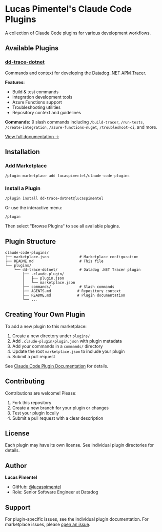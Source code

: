 # Lucas Pimentel's Claude Code Plugins

A collection of Claude Code plugins for various development workflows.

## Available Plugins

### [dd-trace-dotnet](./plugins/dd-trace-dotnet/)

Commands and context for developing the [Datadog .NET APM Tracer](https://github.com/DataDog/dd-trace-dotnet).

**Features:**
- Build & test commands
- Integration development tools
- Azure Functions support
- Troubleshooting utilities
- Repository context and guidelines

**Commands:** 9 slash commands including `/build-tracer`, `/run-tests`, `/create-integration`, `/azure-functions-nuget`, `/troubleshoot-ci`, and more.

[View full documentation →](./plugins/dd-trace-dotnet/README.md)

## Installation

### Add Marketplace

```bash
/plugin marketplace add lucaspimentel/claude-code-plugins
```

### Install a Plugin

```bash
/plugin install dd-trace-dotnet@lucaspimentel
```

Or use the interactive menu:
```bash
/plugin
```

Then select "Browse Plugins" to see all available plugins.

## Plugin Structure

```
claude-code-plugins/
├── marketplace.json              # Marketplace configuration
├── README.md                     # This file
└── plugins/
    └── dd-trace-dotnet/          # Datadog .NET Tracer plugin
        ├── .claude-plugin/
        │   ├── plugin.json
        │   └── marketplace.json
        ├── commands/             # Slash commands
        ├── AGENTS.md            # Repository context
        ├── README.md            # Plugin documentation
        └── ...
```

## Creating Your Own Plugin

To add a new plugin to this marketplace:

1. Create a new directory under `plugins/`
2. Add `.claude-plugin/plugin.json` with plugin metadata
3. Add your commands in a `commands/` directory
4. Update the root `marketplace.json` to include your plugin
5. Submit a pull request

See [Claude Code Plugin Documentation](https://docs.claude.com/en/docs/claude-code/plugins) for details.

## Contributing

Contributions are welcome! Please:

1. Fork this repository
2. Create a new branch for your plugin or changes
3. Test your plugin locally
4. Submit a pull request with a clear description

## License

Each plugin may have its own license. See individual plugin directories for details.

## Author

**Lucas Pimentel**
- GitHub: [@lucaspimentel](https://github.com/lucaspimentel)
- Role: Senior Software Engineer at Datadog

## Support

For plugin-specific issues, see the individual plugin documentation. For marketplace issues, please [open an issue](https://github.com/lucaspimentel/claude-code-plugins/issues).
